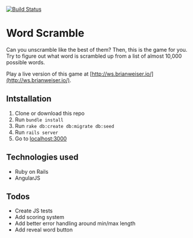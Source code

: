 [![Build Status](https://travis-ci.org/imamathwiz/Word-Scramble.svg?branch=master)](https://travis-ci.org/imamathwiz/Word-Scramble)

# Word Scramble

Can you unscramble like the best of them? Then, this is the game for you. Try to figure out what word is scrambled up from a list of almost 10,000 possible words.

Play a live version of this game at [http://ws.brianweiser.io/](http://ws.brianweiser.io/).

## Intstallation

1. Clone or download this repo
2. Run `bundle install`
3. Run `rake db:create db:migrate db:seed`
4. Run `rails server`
5. Go to [localhost:3000](localhost:3000)

## Technologies used

* Ruby on Rails
* AngularJS

## Todos

* Create JS tests
* Add scoring system
* Add better error handling around min/max length
* Add reveal word button
